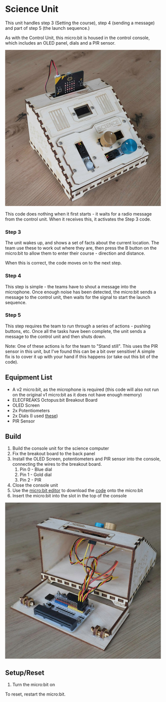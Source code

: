 # Science Unit

This unit handles step 3 (Setting the course), step 4 (sending a message) and part of step 5 (the launch sequence.)

As with the Control Unit, this micro:bit is housed in the control console, which includes an OLED panel, dials and a PIR sensor.  

![The Science Unit](../../assets/science.jpg)

This code does nothing when it first starts - it waits for a radio message from the control unit.  When it receives this, it activates the Step 3 code.

### Step 3

The unit wakes up, and shows a set of facts about the current location.  The team use these to work out where they are, then press the B button on the micro:bit to allow them to enter their course - direction and distance.

When this is correct, the code moves on to the next step.

### Step 4

This step is simple - the teams have to shout a message into the microphone.  Once enough noise has been detected, the micro:bit sends a message to the control unit, then waits for the signal to start the launch sequence.

### Step 5

This step requires the team to run through a series of actions - pushing buttons, etc.  Once all the tasks have been complete, the unit sends a message to the control unit and then shuts down.

Note: One of these actions is for the team to "Stand still".  This uses the PIR sensor in this unit, but I've found this can be a bit over sensitive!  A simple fix is to cover it up with your hand if this happens (or take out this bit of the code).


## Equipment List

* A v2 micro:bit, as the microphone is required (this code will also not run on the original v1 micro:bit as it does not have enough memory)
* ELECFREAKS Octopus:bit Breakout Board
* OLED Screen
* 2x Potentiometers
* 2x Dials (I used [these](https://coolcomponents.co.uk/products/anodized-aluminum-machined-knob-black-20mm-diameter))
* PIR Sensor


## Build

1. Build the console unit for the science computer
2. Fix the breakout board to the back panel
3. Install the OLED Screen, potentiometers and PIR sensor into the console, connecting the wires to the breakout board.
   1. Pin 0 - Blue dial
   2. Pin 1 - Gold dial
   3. Pin 2 - PIR
4. Close the console unit
5. Use the [micro:bit editor](https://python.microbit.org/v/3/) to download the [code](refuel.py) onto the micro:bit
6. Insert the micro:bit into the slot in the top of the console

![The Science Unit Interior](../../assets/science-interior.jpg)


## Setup/Reset

1. Turn the micro:bit on

To reset, restart the micro:bit.